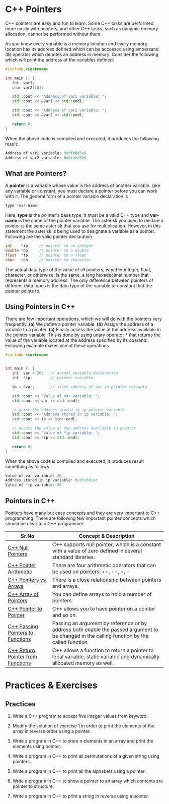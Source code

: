 # C++ Pointers

C++ pointers are easy and fun to learn. Some C++ tasks are performed more easily with pointers, and other C++ tasks, such as dynamic memory allocation, cannot be performed without them.

As you know every variable is a memory location and every memory location has its address defined which can be accessed using ampersand (&) operator which denotes an address in memory. Consider the following which will print the address of the variables defined: 
```C++
#include <iostream>

int main () {
   int  var1;
   char var2[10];

   std::cout << "Address of var1 variable: ";
   std::cout << &var1 << std::endl;

   std::cout << "Address of var2 variable: ";
   std::cout << &var2 << std::endl;

   return 0;
}
```

When the above code is compiled and executed, it produces the following result: 

```C++
Address of var1 variable: 0xbfebd5c0
Address of var2 variable: 0xbfebd5b6
```

## What are Pointers?

A **pointer** is a variable whose value is the address of another variable. Like any variable or constant, you must declare a pointer before you can work with it. The general form of a pointer variable declaration is

```C++
type *var-name;
```

Here, **type** is the pointer's base type; it must be a valid C++ type and **var-name** is the name of the pointer variable. The asterisk you used to declare a pointer is the same asterisk that you use for multiplication. However, in this statement the asterisk is being used to designate a variable as a pointer. Following are the valid pointer declaration

```C++
int    *ip;    // pointer to an integer
double *dp;    // pointer to a double
float  *fp;    // pointer to a float
char   *ch     // pointer to character
```

The actual data type of the value of all pointers, whether integer, float, character, or otherwise, is the same, a long hexadecimal number that represents a memory address. The only difference between pointers of different data types is the data type of the variable or constant that the pointer points to.

## Using Pointers in C++

There are few important operations, which we will do with the pointers very frequently. **(a)** We define a pointer variable. **(b)** Assign the address of a variable to a pointer. **(c)** Finally access the value at the address available in the pointer variable. This is done by using unary operator * that returns the value of the variable located at the address specified by its operand. Following example makes use of these operations

```C++
#include <iostream>


int main () {
   int  var = 20;   // actual variable declaration.
   int  *ip;        // pointer variable 

   ip = &var;       // store address of var in pointer variable

   std::cout << "Value of var variable: ";
   std::cout << var << std::endl;

   // print the address stored in ip pointer variable
   std::cout << "Address stored in ip variable: ";
   std::cout << ip << std::endl;

   // access the value at the address available in pointer
   std::cout << "Value of *ip variable: ";
   std::cout << *ip << std::endl;

   return 0;
}
```

When the above code is compiled and executed, it produces result something as follows

```C++
Value of var variable: 20
Address stored in ip variable: 0xbfc601ac
Value of *ip variable: 20
```
## Pointers in C++

Pointers have many but easy concepts and they are very important to C++ programming. There are following few important pointer concepts which should be clear to a C++ programmer

| Sr.No	 | Concept & Description |
| ---- | ---- |
| [C++ Null Pointers](http://www.runoob.com/cplusplus/cpp-null-pointers.html) | C++ supports null pointer, which is a constant with a value of zero defined in several standard libraries. |
| [C++ Pointer Arithmetic](http://www.runoob.com/cplusplus/cpp-pointer-arithmetic.html) | There are four arithmetic operators that can be used on pointers: ++, --, +, - |
| [C++ Pointers vs Arrays](http://www.runoob.com/cplusplus/cpp-pointers-vs-arrays.html) | There is a close relationship between pointers and arrays. |
| [C++ Array of Pointers](http://www.runoob.com/cplusplus/cpp-array-of-pointers.html) | You can define arrays to hold a number of pointers. |
| [C++ Pointer to Pointer](http://www.runoob.com/cplusplus/cpp-pointer-to-pointer.html) | C++ allows you to have pointer on a pointer and so on. |
| [C++ Passing Pointers to Functions](http://www.runoob.com/cplusplus/cpp-passing-pointers-to-functions.html) | Passing an argument by reference or by address both enable the passed argument to be changed in the calling function by the called function. |
| [C++ Return Pointer from Functions](http://www.runoob.com/cplusplus/cpp-return-pointer-from-functions.html) | C++ allows a function to return a pointer to local variable, static variable and dynamically allocated memory as well. |

# Practices & Exercises

## Practices

1. Write a C++ program to accept five integer values from keyword.

2. Modify the solution of exercise 1 in order to print the elements of the array in reverse order using a pointer.

3. Write a program in C++ to store n elements in an array and print the elements using pointer.

4. Write a program in C++ to print all permutations of a given string using pointers.

5. Write a program in C++ to print all the alphabets using a pointer.

6. Write a program in C++ to show a pointer to an array which contents are pointer to structure.

7. Write a program in C++ to print a string in reverse using a pointer.

